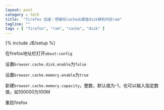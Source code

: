 ```yaml
---
layout: post
category : tech
title:  "firefox 加速：把缓存cache从硬盘disk移到内存ram"
tagline: ""
tags : [ "firefox", "ram", "cache", "disk" ] 
---
```

{% include JB/setup %}

在firefox地址栏打开``about:config``

设置``browser.cache.disk.enable``为``false``

设置``browser.cache.memory.enable``为``true``

新建``browser.cache.memory.capacity``，整数，默认值为-1，也可以输入指定数值，如100000为100M

重启firefox
